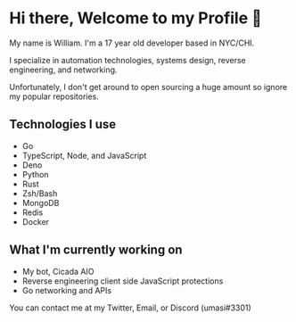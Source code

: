 # Hi there, Welcome to my Profile 👋

My name is William. I'm a 17 year old developer based in NYC/CHI.

I specialize in automation technologies, systems design, reverse engineering, and networking.

Unfortunately, I don't get around to open sourcing a huge amount so ignore my popular repositories.

## Technologies I use
- Go
- TypeScript, Node, and JavaScript
- Deno
- Python
- Rust
- Zsh/Bash
- MongoDB
- Redis
- Docker

## What I'm currently working on
- My bot, Cicada AIO
- Reverse engineering client side JavaScript protections
- Go networking and APIs

You can contact me at my Twitter, Email, or Discord (umasi#3301)
